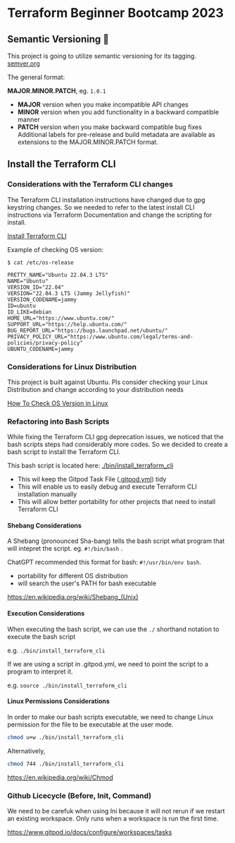 # Terraform Beginner Bootcamp 2023

## Semantic Versioning :mage:

This project is going to utilize semantic versioning for its tagging.
[semver.org](https://semver.org/)


The general format:

 **MAJOR.MINOR.PATCH**, eg. `1.0.1`

- **MAJOR** version when you make incompatible API changes
- **MINOR** version when you add functionality in a backward compatible manner
- **PATCH** version when you make backward compatible bug fixes
Additional labels for pre-release and build metadata are available as extensions to the MAJOR.MINOR.PATCH format.

## Install the Terraform CLI

### Considerations with the Terraform CLI changes
The Terraform CLI installation instructions have changed due to gpg keystring changes. So we needed to refer to the latest install CLI instructions via Terraform Documentation and change the scripting for install.

[Install Terraform CLI](https://developer.hashicorp.com/terraform/tutorials/aws-get-started/install-cli)

Example of checking OS version:
```
$ cat /etc/os-release

PRETTY_NAME="Ubuntu 22.04.3 LTS"
NAME="Ubuntu"
VERSION_ID="22.04"
VERSION="22.04.3 LTS (Jammy Jellyfish)"
VERSION_CODENAME=jammy
ID=ubuntu
ID_LIKE=debian
HOME_URL="https://www.ubuntu.com/"
SUPPORT_URL="https://help.ubuntu.com/"
BUG_REPORT_URL="https://bugs.launchpad.net/ubuntu/"
PRIVACY_POLICY_URL="https://www.ubuntu.com/legal/terms-and-policies/privacy-policy"
UBUNTU_CODENAME=jammy
```

### Considerations for Linux Distribution

This project is built against Ubuntu.
Pls consider checking your Linux Distribution and change according to  your distribution needs

[How To Check OS Version in Linux](https://www.cyberciti.biz/faq/how-to-check-os-version-in-linux-command-line/)


### Refactoring into Bash Scripts

While fixing the Terraform CLI gpg deprecation issues, we noticed that the bash scripts steps had considerably more codes. So we decided to create a bash script to install the Terraform CLI.

This bash script is located here: [./bin/install_terraform_cli](./bin/install_terraform_cli)

- This wil keep the Gitpod Task File ([.gitpod.yml](.gitpod.yml)) tidy
- This will enable us to easily debug and execute Terraform CLI installation manually
- This will allow better portability for other projects that need to install Terraform CLI

#### Shebang Considerations

A Shebang (pronounced Sha-bang) tells the bash script what program that will intepret the script. eg. `#!/bin/bash` .

ChatGPT recommended this format for bash: `#!/usr/bin/env bash`. 

- portability for different OS distribution
- will search the user's PATH for bash executable

https://en.wikipedia.org/wiki/Shebang_(Unix)

#### Execution Considerations

When executing the bash script, we can use the `./` shorthand notation to execute the bash script

e.g. `./bin/install_terraform_cli`

If we are using a script in .gitpod.yml, we need to point the script to a program to interpret it.

e.g. `source ./bin/install_terraform_cli`

#### Linux Permissions Considerations

In order to make our bash scripts executable, we need to change Linux permission for the file to be executable at the user mode.

```sh
chmod u+w ./bin/install_terraform_cli
```

Alternatively, 

```sh
chmod 744 ./bin/install_terraform_cli
```

https://en.wikipedia.org/wiki/Chmod

### Github Licecycle (Before, Init, Command)

We need to be carefuk when using Ini because it will not rerun if we restart an existing workspace. Only runs when a workspace is run the first time.

https://www.gitpod.io/docs/configure/workspaces/tasks